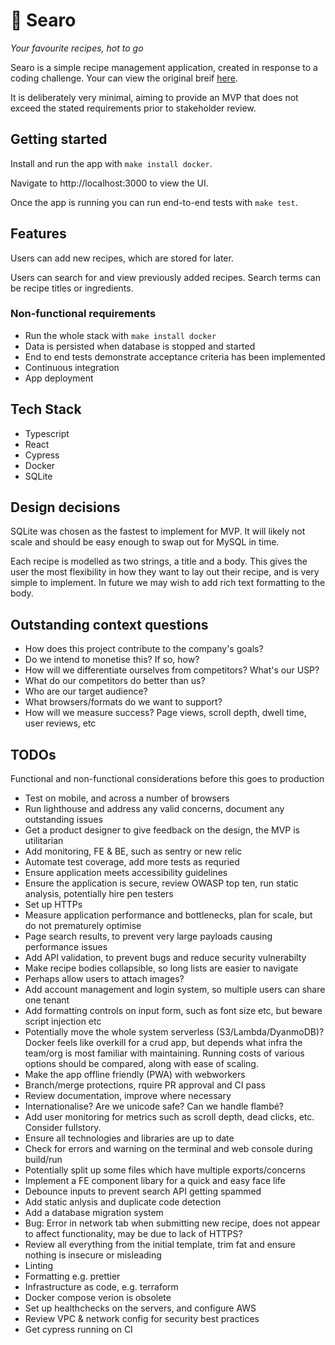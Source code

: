 # 🍲 Searo

_Your favourite recipes, hot to go_

Searo is a simple recipe management application, created in response to
a coding challenge. Your can view the original breif
[here](https://github.com/SeroLife/typescript-fullstack-tech-test).

It is deliberately very minimal, aiming to provide an MVP that does not
exceed the stated requirements prior to stakeholder review.

## Getting started

Install and run the app with `make install docker`.

Navigate to http://localhost:3000 to view the UI.

Once the app is running you can run end-to-end tests with `make test`.

## Features

Users can add new recipes, which are stored for later.

Users can search for and view previously added recipes.
Search terms can be recipe titles or ingredients.

### Non-functional requirements

- Run the whole stack with `make install docker`
- Data is persisted when database is stopped and started
- End to end tests demonstrate acceptance criteria has been implemented
- Continuous integration
- App deployment

## Tech Stack
- Typescript
- React
- Cypress
- Docker
- SQLite

## Design decisions

SQLite was chosen as the fastest to implement for MVP. It will likely
not scale and should be easy enough to swap out for MySQL in time.

Each recipe is modelled as two strings, a title and a body. This gives
the user the most flexibility in how they want to lay out their recipe,
and is very simple to implement. In future we may wish to add rich text
formatting to the body.

## Outstanding context questions

- How does this project contribute to the company's goals?
- Do we intend to monetise this? If so, how?
- How will we differentiate ourselves from competitors? What's our USP?
- What do our competitors do better than us?
- Who are our target audience?
- What browsers/formats do we want to support?
- How will we measure success? Page views, scroll depth, dwell time, user reviews, etc

## TODOs

Functional and non-functional considerations before this goes to production

- Test on mobile, and across a number of browsers
- Run lighthouse and address any valid concerns, document any outstanding issues
- Get a product designer to give feedback on the design, the MVP is utilitarian
- Add monitoring, FE & BE, such as sentry or new relic
- Automate test coverage, add more tests as requried
- Ensure application meets accessibility guidelines
- Ensure the application is secure, review OWASP top ten, run static analysis, potentially hire pen testers
- Set up HTTPs
- Measure application performance and bottlenecks, plan for scale, but do not prematurely optimise
- Page search results, to prevent very large payloads causing performance issues
- Add API validation, to prevent bugs and reduce security vulnerabilty
- Make recipe bodies collapsible, so long lists are easier to navigate
- Perhaps allow users to attach images?
- Add account management and login system, so multiple users can share one tenant
- Add formatting controls on input form, such as font size etc, but beware script injection etc
- Potentially move the whole system serverless (S3/Lambda/DyanmoDB)? Docker feels like overkill for a crud app, but depends what infra the team/org is most familiar with maintaining. Running costs of various options should be compared, along with ease of scaling.
- Make the app offline friendly (PWA) with webworkers
- Branch/merge protections, rquire PR approval and CI pass
- Review documentation, improve where necessary
- Internationalise? Are we unicode safe? Can we handle flambé?
- Add user monitoring for metrics such as scroll depth, dead clicks, etc. Consider fullstory.
- Ensure all technologies and libraries are up to date
- Check for errors and warning on the terminal and web console during build/run
- Potentially split up some files which have multiple exports/concerns
- Implement a FE component libary for a quick and easy face life
- Debounce inputs to prevent search API getting spammed
- Add static anlysis and duplicate code detection
- Add a database migration system
- Bug: Error in network tab when submitting new recipe, does not appear to affect functionality, may be due to lack of HTTPS?
- Review all everything from the initial template, trim fat and ensure nothing is insecure or misleading
- Linting
- Formatting e.g. prettier
- Infrastructure as code, e.g. terraform
- Docker compose verion is obsolete
- Set up healthchecks on the servers, and configure AWS
- Review VPC & network config for security best practices
- Get cypress running on CI

